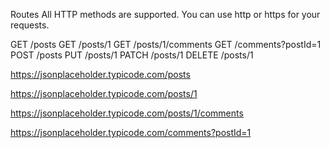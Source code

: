 Routes
All HTTP methods are supported. You can use http or https for your requests.

GET	/posts
GET	/posts/1
GET	/posts/1/comments
GET	/comments?postId=1
POST	/posts
PUT	/posts/1
PATCH	/posts/1
DELETE	/posts/1

https://jsonplaceholder.typicode.com/posts

https://jsonplaceholder.typicode.com/posts/1

https://jsonplaceholder.typicode.com/posts/1/comments

https://jsonplaceholder.typicode.com/comments?postId=1